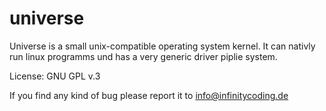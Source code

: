universe
========

Universe is a small unix-compatible operating system kernel.
It can nativly run linux programms und has a very generic driver piplie system.

License: GNU GPL v.3

If you find any kind of bug please report it to info@infinitycoding.de

